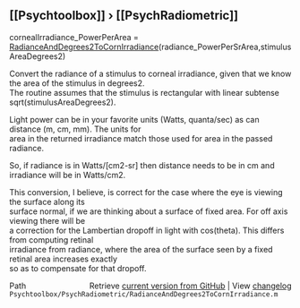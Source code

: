 ## [[Psychtoolbox]] &#8250; [[PsychRadiometric]]

cornealIrradiance\_PowerPerArea = [RadianceAndDegrees2ToCornIrradiance](RadianceAndDegrees2ToCornIrradiance)(radiance\_PowerPerSrArea,stimulusAreaDegrees2)  
  
Convert the radiance of a stimulus to corneal irradiance, given that we know the area of the stimulus in degrees2.  
The routine assumes that the stimulus is rectangular with linear subtense sqrt(stimulusAreaDegrees2).  
  
Light power can be in your favorite units (Watts, quanta/sec) as can distance (m, cm, mm).  The units for  
area in the returned irradiance match those used for area in the passed radiance.  
  
So, if radiance is in Watts/[cm2-sr] then distance needs to be in cm and irradiance will be in Watts/cm2.  
  
This conversion, I believe, is correct for the case where the eye is viewing the surface along its  
surface normal, if we are thinking about a surface of fixed area.  For off axis viewing there will be  
a correction for the Lambertian dropoff in light with cos(theta).  This differs from computing retinal  
irradiance from radiance, where the area of the surface seen by a fixed retinal area increases exactly  
so as to compensate for that dropoff.  




<div class="code_header" style="text-align:right;">
  <span style="float:left;">Path&nbsp;&nbsp;</span> <span class="counter">Retrieve <a href=
  "https://raw.github.com/Psychtoolbox-3/Psychtoolbox-3/beta/Psychtoolbox/PsychRadiometric/RadianceAndDegrees2ToCornIrradiance.m">current version from GitHub</a> | View <a href=
  "https://github.com/Psychtoolbox-3/Psychtoolbox-3/commits/beta/Psychtoolbox/PsychRadiometric/RadianceAndDegrees2ToCornIrradiance.m">changelog</a></span>
</div>
<div class="code">
  <code>Psychtoolbox/PsychRadiometric/RadianceAndDegrees2ToCornIrradiance.m</code>
</div>

